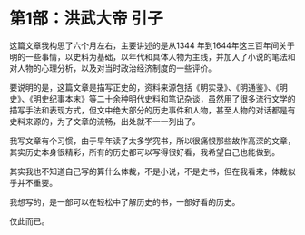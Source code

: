 # 第1部：洪武大帝 引子

这篇文章我构思了六个月左右，主要讲述的是从1344 年到1644年这三百年间关于明的一些事情，以史料为基础，以年代和具体人物为主线，并加入了小说的笔法和对人物的心理分析，以及对当时政治经济制度的一些评价。

要说明的是，这篇文章是描写正史的，资料来源包括《明实录》、《明通鉴》、《明史》、《明史纪事本末》等二十余种明代史料和笔记杂谈，虽然用了很多流行文学的描写手法和表现方式，但文中绝大部分的历史事件和人物，甚至人物的对话都是有史料来源的，为了文章的流畅，出处就不一一列出了。

我写文章有个习惯，由于早年读了太多学究书，所以很痛恨那些故作高深的文章，其实历史本身很精彩，所有的历史都可以写得很好看，我希望自己也能做到。

其实我也不知道自己写的算什么体裁，不是小说，不是史书，但在我看来，体裁似乎并不重要。

我想写的，是一部可以在轻松中了解历史的书，一部好看的历史。

仅此而已。
